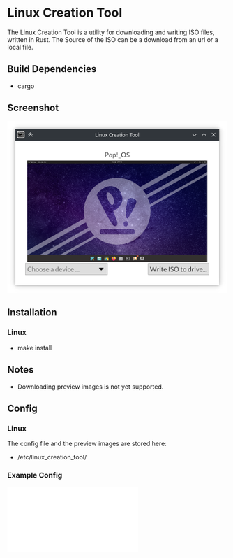 # Linux Creation Tool

The Linux Creation Tool is a utility for downloading and writing ISO files, written in Rust.
The Source of the ISO can be a download from an url or a local file.

## Build Dependencies
- cargo

## Screenshot
![Screenshot](preview.png)

## Installation
### Linux
- make install

## Notes
- Downloading preview images is not yet supported.

## Config
### Linux
The config file and the preview images are stored here:
- /etc/linux_creation_tool/

### Example Config
![Example Config](example.json)
